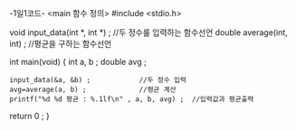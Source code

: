    -1일1코드-
    <main 함수 정의>
#include <stdio.h>

void input_data(int *, int *) ;     //두 정수룰 입력하는 함수선언
double average(int, int) ;         //평균을 구하는 함수선언

int main(void)
 {
    int a, b ;
    double avg ;

    input_data(&a, &b) ;            //두 정수 입력
    avg=average(a, b) ;             //평균 계산
    printf("%d %d 평균 : %.1lf\n" , a, b, avg) ;  //입력값과 평균출력

  return 0 ;
 }